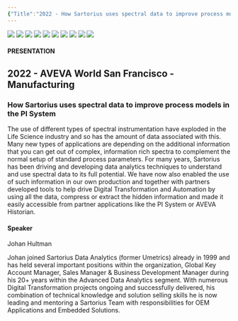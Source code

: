 ```yaml
---
{"Title":"2022 - How Sartorius uses spectral data to improve process models in the PI System","Year":2022,"Industry":"Manufacturing","URL":"https://resources.osisoft.com/presentations/how-sartorius-uses-spectral-data-to-improve-process-models-in-the-pi-system/","PDF":"https://cdn.osisoft.com/osi/presentations/2022-AVEVA-San-Francisco/UC22NA-02MA40-Sartorius-Hultman-Johan-Adding-Value-Spectroscopy.pdf","Company":"Sartorius","Keywords":["Machine Learning","Spectroscopy","Regression"],"dg-publish":true,"permalink":"/aveva/customer-stories/2022/2022-sartorius-how-sartorius-uses-spectral-data-to-improve-process-models-in-the-pi-system/","dgPassFrontmatter":true}
---
```


![](https://i.imgur.com/GNrigh6.png)
![](https://i.imgur.com/SV984rf.png)
![](https://i.imgur.com/0FSjvak.png)
![](https://i.imgur.com/BdkNqac.png)
![](https://i.imgur.com/OzJxfX0.png)
![](https://i.imgur.com/gkaE0uv.png)
![](https://i.imgur.com/Wahjz8a.png)
![](https://i.imgur.com/bbLQO9m.png)
![](https://i.imgur.com/JmEewil.png)
![](https://i.imgur.com/1KKDU54.png)

#### PRESENTATION

## 2022 - AVEVA World San Francisco - Manufacturing

### How Sartorius uses spectral data to improve process models in the PI System

The use of different types of spectral instrumentation have exploded in the Life Science industry and so has the amount of data associated with this. Many new types of applications are depending on the additional information that you can get out of complex, information rich spectra to complement the normal setup of standard process parameters. For many years, Sartorius has been driving and developing data analytics techniques to understand and use spectral data to its full potential. We have now also enabled the use of such information in our own production and together with partners developed tools to help drive Digital Transformation and Automation by using all the data, compress or extract the hidden information and made it easily accessible from partner applications like the PI System or AVEVA Historian.

#### Speaker

Johan Hultman

Johan joined Sartorius Data Analytics (former Umetrics) already in 1999 and has held several important positions within the organization, Global Key Account Manager, Sales Manager & Business Development Manager during his 20+ years within the Advanced Data Analytics segment. With numerous Digital Transformation projects ongoing and successfully delivered, his combination of technical knowledge and solution selling skills he is now leading and mentoring a Sartorius Team with responsibilities for OEM Applications and Embedded Solutions.